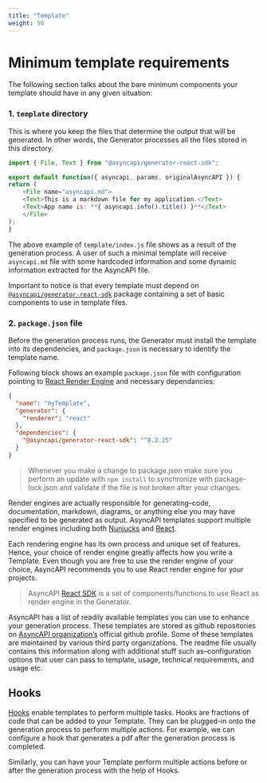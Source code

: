 ```yaml
---
title: "Template"
weight: 50
---
```


# Minimum template requirements

The following section talks about the bare minimum components your template should have in any given situation:

### 1. `template` directory

This is where you keep the files that determine the output that will be generated. In other words, the Generator processes all the files stored in this directory.

```js
import { File, Text } from "@asyncapi/generator-react-sdk";

export default function({ asyncapi, params, originalAsyncAPI }) {
return (
    <File name="asyncapi.md">
    <Text>This is a markdown file for my application.</Text>
    <Text>App name is: **{ asyncapi.info().title() }**</Text>
    </File>
);
}
```

The above example of `template/index.js` file shows as a result of the generation process. A user of such a minimal template will receive `asyncapi.md` file with some hardcoded information and some dynamic information extracted for the AsyncAPI file.

Important to notice is that every template must depend on [`@asyncapi/generator-react-sdk`](https://github.com/asyncapi/generator-react-sdk) package containing a set of basic components to use in template files.

### 2. `package.json` file

Before the generation process runs, the Generator must install the template into its dependencies, and `package.json` is necessary to identify the template name.

Following block shows an example `package.json` file with configuration pointing to [React Render Engine](react-render-engine.md) and necessary dependancies:

```json
{
  "name": "myTemplate",
  "generator": {
    "renderer": "react"
  },
  "dependencies": {
    "@asyncapi/generator-react-sdk": "^0.2.25"
  }
}
```

> Whenever you make a change to package.json make sure you perform an update with `npm install` to synchronize with package-lock.json and validate if the file is not broken after your changes.

Render engines are actually responsible for generating–code, documentation, markdown, diagrams, or anything else you may have specified to be generated as output. AsyncAPI templates support multiple render engines including both [Nunjucks](nunjucks-render-engine.md) and [React](react-render-engine.md). 

Each rendering engine has its own process and unique set of features. Hence, your choice of render engine greatly affects how you write a Template. Even though you are free to use the render engine of your choice, AsyncAPI recommends you to use React render engine for your projects.

> AsyncAPI [React SDK](https://github.com/asyncapi/generator-react-sdk) is a set of components/functions to use React as render engine in the Generator.

AsyncAPI has a list of readily available templates you can use to enhance your generation process. These templates are stored as github repositories on [AsyncAPI organization’s](https://github.com/asyncapi) official github profile.
Some of these templates are maintained by various third party organizations. The readme file usually contains this information along with additional stuff such as–configuration options that user can pass to template, usage, technical requirements, and usage etc.

## Hooks

[Hooks](hooks.md) enable templates to perform multiple tasks. Hooks are fractions of code that can be added to your Template. They can be plugged-in onto the generation process to perform multiple actions. For example, we can configure a hook that generates a pdf after the generation process is completed.

Similarly, you can have your Template perform multiple actions before or after the generation process with the help of Hooks.









